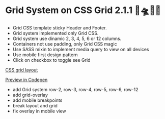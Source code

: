 # Grid System on CSS Grid 2.1.1 🥅🛸🏴‍☠️

- Grid CSS template sticky Header and Footer.
- Grid system implemented only Grid CSS.
- Grid system use dinamic 2, 3, 4, 5, 6 or 12 columns.
- Containers not use padding, only Grid CSS magic
- Use SASS mixin to implement media query to view on all devices
- Use mobile first design pattern
- Click on checkbox to toggle see Grid


[CSS grid layout](//en.wikipedia.org/wiki/CSS_grid_layout)

[Preview in Codepen](//codepen.io/darqus/pen/MWQEdEb)

- add Grid system row-2, row-3, row-4, row-5, row-6, row-12
- add grid-overlay
- add mobile breakpoints
- break layout and grid
- fix overlay in mobile view
